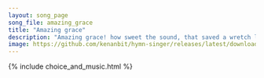 ```yaml
---
layout: song_page
song_file: amazing_grace
title: "Amazing grace"
description: "Amazing grace! how sweet the sound, that saved a wretch like me! I once was lost, but now am found, was blind, but now I see.  'Twas grace that taught... christian 4part acapella 6verse musicbyother textbyother"
image: https://github.com/kenanbit/hymn-singer/releases/latest/download/amazing_grace-trad.png
---
```


{% include choice_and_music.html %}
